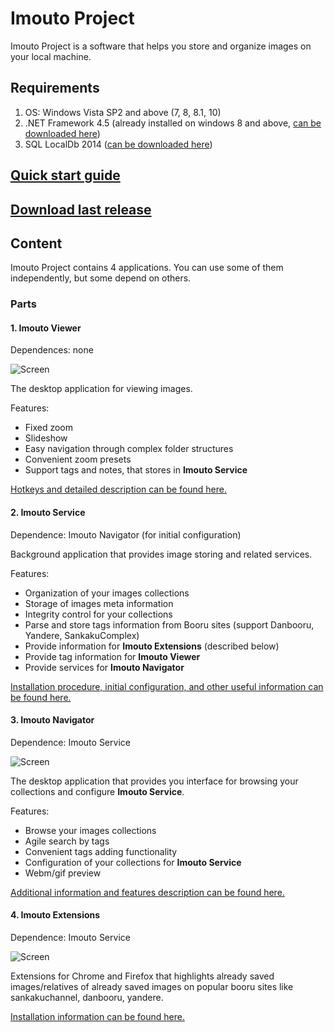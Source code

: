 # Imouto Project
Imouto Project is a software  that helps you store and organize images on your local machine.

## Requirements
1. OS: Windows Vista SP2 and above (7, 8, 8.1, 10)
2. .NET Framework 4.5 (already installed on windows  8 and above, [can be downloaded here](https://www.microsoft.com/en-US/download/details.aspx?id=42642))
3. SQL LocalDb 2014 ([can be downloaded here](https://www.microsoft.com/en-US/download/details.aspx?id=42299))

## [Quick start guide](https://github.com/ImoutoChan/ImoutoProject/wiki/Quick-start-guide)

## [Download last release](https://github.com/ImoutoChan/ImoutoProject/releases)

## Content
Imouto Project contains 4 applications. You can use some of them independently, but some depend on others.

### Parts

#### 1. Imouto Viewer
Dependences: none

![Screen](https://dl.dropbox.com/s/6vygurlfirce8rl/2015-10-10_22-10-55.png)

The desktop application for viewing images. 

Features:
* Fixed zoom
* Slideshow
* Easy navigation through complex folder structures
* Convenient zoom presets
* Support tags and notes, that stores in **Imouto Service**

[Hotkeys and detailed description can be found here.](https://github.com/ImoutoChan/ImoutoProject/wiki/Imouto-Viewer)

#### 2. Imouto Service
Dependence: Imouto Navigator (for initial configuration)

Background application that provides image storing and related services.

Features:
* Organization of your images collections
* Storage of images meta information
* Integrity control for your collections
* Parse and store tags information from Booru sites (support Danbooru, Yandere, SankakuComplex)
* Provide information for **Imouto Extensions** (described below)
* Provide tag information for **Imouto Viewer**
* Provide services for **Imouto Navigator**

[Installation procedure, initial configuration, and other useful information can be found here.](https://github.com/ImoutoChan/ImoutoProject/wiki/Imouto-Service)

#### 3. Imouto Navigator
Dependence: Imouto Service

![Screen](https://dl.dropbox.com/s/030cmr8qsi1giqh/2015-10-10_22-25-15.png?dl=0)

The desktop application that provides you interface for browsing your collections and configure **Imouto Service**.

Features:
* Browse your images collections
* Agile search by tags
* Convenient tags adding functionality
* Configuration of your collections for **Imouto Service**
* Webm/gif preview

[Additional information and features description can be found here.](https://github.com/ImoutoChan/ImoutoProject/wiki/Imouto-Navigator)

#### 4. Imouto Extensions
Dependence: Imouto Service

![Screen](https://dl.dropbox.com/s/elf3rkcfkf4esxx/2015-10-10_21-28-43.png?dl=0)

Extensions for Chrome and Firefox that highlights already saved images/relatives of already saved images on popular booru sites like sankakuchannel, danbooru, yandere.

[Installation information can be found here.](https://github.com/ImoutoChan/ImoutoProject/wiki/Imouto-Extensions)
